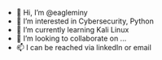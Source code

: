 - 👋 Hi, I’m @eagleminy
- 👀 I’m interested in Cybersecurity, Python
- 🌱 I’m currently learning Kali Linux
- 💞️ I’m looking to collaborate on ...
- 📫 I can be reached via linkedIn or email

<!---
eagleminy/eagleminy is a ✨ special ✨ repository because its `README.md` (this file) appears on your GitHub profile.
You can click the Preview link to take a look at your changes.
--->
